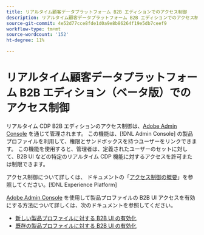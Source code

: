 ```yaml
---
title: リアルタイム顧客データプラットフォーム B2B エディションでのアクセス制御
description: リアルタイム顧客データプラットフォーム B2B エディションでのアクセス制御の役割の概要です。
source-git-commit: 4e52d77cce8fde1d0a9e8b86264f19e5db7ceef9
workflow-type: tm+mt
source-wordcount: '152'
ht-degree: 11%

---
```


# リアルタイム顧客データプラットフォーム B2B エディション（ベータ版）でのアクセス制御

リアルタイム CDP B2B エディションのアクセス制御は、[Adobe Admin Console](http://adminconsole.adobe.com) を通じて管理されます。 この機能は、[!DNL Admin Console] の製品プロファイルを利用して、権限とサンドボックスを持つユーザーをリンクできます。 この機能を使用すると、管理者は、定義されたユーザーのセットに対して、B2B UI などの特定のリアルタイム CDP 機能に対するアクセスを許可または制限できます。

アクセス制御について詳しくは、 ドキュメントの「[アクセス制御の概要](../../access-control/home.md)」を参照してください。[!DNL Experience Platform]

[Adobe Admin Console](http://adminconsole.adobe.com) を使用して製品プロファイルの B2B UI アクセスを有効にする方法について詳しくは、次のドキュメントを参照してください。

* [新しい製品プロファイルに対する B2B UI の有効化](../../access-control/ui/create-profile.md)
* [既存の製品プロファイルに対する B2B UI の有効化](../../access-control/ui/details-and-services.md)